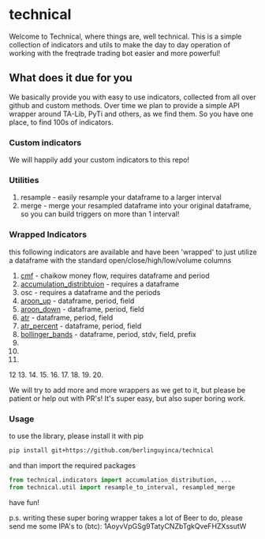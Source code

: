 # technical

Welcome to Technical, where things are, well technical. This is a simple collection of indicators and utils to make the day to day operation
of working with the freqtrade trading bot easier and more powerful!

## What does it due for you

We basically provide you with easy to use indicators, collected from all over github and custom methods. Over time we plan to provide a simple API wrapper
around TA-Lib, PyTi and others, as we find them. So you have one place, to find 100s of indicators.

### Custom indicators

We will happily add your custom indicators to this repo!

### Utilities

1. resample - easily resample your dataframe to a larger interval
2. merge - merge your resampled dataframe into your original dataframe, so you can build triggers on more than 1 interval!

### Wrapped Indicators

this following indicators are available and have been 'wrapped' to just utilize a dataframe with the standard
open/close/high/low/volume columns

1. [cmf](https://www.tradingview.com/wiki/Chaikin_Money_Flow_(CMF)) - chaikow money flow, requires dataframe and period
2. [accumulation_distribtuion](https://www.investopedia.com/terms/a/accumulationdistribution.asp) - requires a dataframe
3. osc - requires a dataframe and the periods
4. [aroon_up](https://www.investopedia.com/terms/a/aroon.asp) - dataframe, period, field
5. [aroon_down](https://www.investopedia.com/terms/a/aroon.asp) - dataframe, period, field
6. [atr](https://www.investopedia.com/terms/a/atr.asp) - dataframe, period, field
7. [atr_percent](https://www.investopedia.com/terms/a/atr.asp) - dataframe, period, field
8. [bollinger_bands](https://www.investopedia.com/terms/b/bollingerbands.asp) - dataframe, period, stdv, field, prefix
9.
10.
11.
12
13.
14.
15.
16.
17.
18.
19.
20.

We will try to add more and more wrappers as we get to it, but please be patient or help out with PR's! It's super easy, but
also super boring work.


### Usage

to use the library, please install it with pip

```bash
pip install git+https://github.com/berlinguyinca/technical
```

and than import the required packages

```python
from technical.indicators import accumulation_distribution, ...
from technical.util import resample_to_interval, resampled_merge
```

have fun!


p.s. writing these super boring wrapper takes a lot of Beer to do, please send me some IPA's to (btc): 1AoyvVpGSg9TatyCNZbTgkQveFHZXssutW


